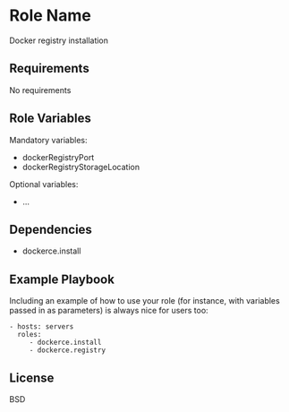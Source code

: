 Role Name
=========

Docker registry installation

Requirements
------------

No requirements

Role Variables
--------------

Mandatory variables:
* dockerRegistryPort
* dockerRegistryStorageLocation

Optional variables:
* ...

Dependencies
------------

* dockerce.install

Example Playbook
----------------

Including an example of how to use your role (for instance, with variables passed in as parameters) is always nice for users too:

    - hosts: servers
      roles:
         - dockerce.install
         - dockerce.registry

License
-------

BSD
